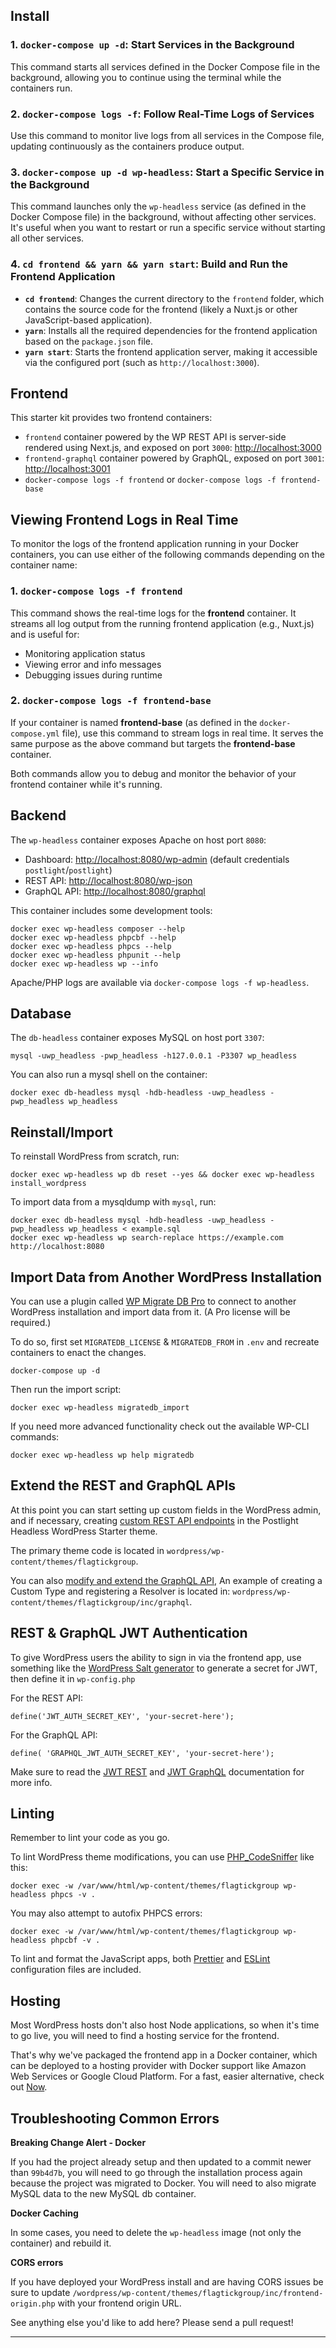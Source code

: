 ## Install

### 1. **`docker-compose up -d`: Start Services in the Background**
This command starts all services defined in the Docker Compose file in the background, allowing you to continue using the terminal while the containers run.

### 2. **`docker-compose logs -f`: Follow Real-Time Logs of Services**
Use this command to monitor live logs from all services in the Compose file, updating continuously as the containers produce output.

### 3. **`docker-compose up -d wp-headless`: Start a Specific Service in the Background**
This command launches only the `wp-headless` service (as defined in the Docker Compose file) in the background, without affecting other services. It's useful when you want to restart or run a specific service without starting all other services.

### 4. **`cd frontend && yarn && yarn start`: Build and Run the Frontend Application**
- **`cd frontend`**: Changes the current directory to the `frontend` folder, which contains the source code for the frontend (likely a Nuxt.js or other JavaScript-based application).
- **`yarn`**: Installs all the required dependencies for the frontend application based on the `package.json` file.
- **`yarn start`**: Starts the frontend application server, making it accessible via the configured port (such as `http://localhost:3000`).

## Frontend

This starter kit provides two frontend containers:

- `frontend` container powered by the WP REST API is server-side rendered using Next.js, and exposed on port `3000`: [http://localhost:3000](http://localhost:3000)
- `frontend-graphql` container powered by GraphQL, exposed on port `3001`: [http://localhost:3001](http://localhost:3001)
- `docker-compose logs -f frontend` or `docker-compose logs -f frontend-base`

## Viewing Frontend Logs in Real Time

To monitor the logs of the frontend application running in your Docker containers, you can use either of the following commands depending on the container name:

### 1. `docker-compose logs -f frontend`
This command shows the real-time logs for the **frontend** container. It streams all log output from the running frontend application (e.g., Nuxt.js) and is useful for:

- Monitoring application status
- Viewing error and info messages
- Debugging issues during runtime

### 2. `docker-compose logs -f frontend-base`
If your container is named **frontend-base** (as defined in the `docker-compose.yml` file), use this command to stream logs in real time. It serves the same purpose as the above command but targets the **frontend-base** container.

Both commands allow you to debug and monitor the behavior of your frontend container while it's running.

## Backend

The `wp-headless` container exposes Apache on host port `8080`:

- Dashboard: [http://localhost:8080/wp-admin](http://localhost:8080/wp-admin) (default credentials `postlight`/`postlight`)
- REST API: [http://localhost:8080/wp-json](http://localhost:8080/wp-json)
- GraphQL API: [http://localhost:8080/graphql](http://localhost:8080/graphql)

This container includes some development tools:

    docker exec wp-headless composer --help
    docker exec wp-headless phpcbf --help
    docker exec wp-headless phpcs --help
    docker exec wp-headless phpunit --help
    docker exec wp-headless wp --info

Apache/PHP logs are available via `docker-compose logs -f wp-headless`.

## Database

The `db-headless` container exposes MySQL on host port `3307`:

    mysql -uwp_headless -pwp_headless -h127.0.0.1 -P3307 wp_headless

You can also run a mysql shell on the container:

    docker exec db-headless mysql -hdb-headless -uwp_headless -pwp_headless wp_headless

## Reinstall/Import

To reinstall WordPress from scratch, run:

    docker exec wp-headless wp db reset --yes && docker exec wp-headless install_wordpress

To import data from a mysqldump with `mysql`, run:

    docker exec db-headless mysql -hdb-headless -uwp_headless -pwp_headless wp_headless < example.sql
    docker exec wp-headless wp search-replace https://example.com http://localhost:8080

## Import Data from Another WordPress Installation

You can use a plugin called [WP Migrate DB Pro](https://deliciousbrains.com/wp-migrate-db-pro/) to connect to another WordPress installation and import data from it. (A Pro license will be required.)

To do so, first set `MIGRATEDB_LICENSE` & `MIGRATEDB_FROM` in `.env` and recreate containers to enact the changes.

    docker-compose up -d

Then run the import script:

    docker exec wp-headless migratedb_import

If you need more advanced functionality check out the available WP-CLI commands:

    docker exec wp-headless wp help migratedb

## Extend the REST and GraphQL APIs

At this point you can start setting up custom fields in the WordPress admin, and if necessary, creating [custom REST API endpoints](https://developer.wordpress.org/rest-api/extending-the-rest-api/adding-custom-endpoints/) in the Postlight Headless WordPress Starter theme.

The primary theme code is located in `wordpress/wp-content/themes/flagtickgroup`.

You can also [modify and extend the GraphQL API](https://wpgraphql.com/docs/getting-started/about), An example of creating a Custom Type and registering a Resolver is located in: `wordpress/wp-content/themes/flagtickgroup/inc/graphql`.

## REST & GraphQL JWT Authentication

To give WordPress users the ability to sign in via the frontend app, use something like the [WordPress Salt generator](https://api.wordpress.org/secret-key/1.1/salt/) to generate a secret for JWT, then define it in `wp-config.php`

For the REST API:

    define('JWT_AUTH_SECRET_KEY', 'your-secret-here');

For the GraphQL API:

    define( 'GRAPHQL_JWT_AUTH_SECRET_KEY', 'your-secret-here');

Make sure to read the [JWT REST](https://github.com/Tmeister/wp-api-jwt-auth) and [JWT GraphQL](https://github.com/wp-graphql/wp-graphql-jwt-authentication) documentation for more info.

## Linting

Remember to lint your code as you go.

To lint WordPress theme modifications, you can use [PHP_CodeSniffer](https://github.com/squizlabs/PHP_CodeSniffer) like this:

    docker exec -w /var/www/html/wp-content/themes/flagtickgroup wp-headless phpcs -v .

You may also attempt to autofix PHPCS errors:

    docker exec -w /var/www/html/wp-content/themes/flagtickgroup wp-headless phpcbf -v .

To lint and format the JavaScript apps, both [Prettier](https://prettier.io/) and [ESLint](https://eslint.org/) configuration files are included.

## Hosting

Most WordPress hosts don't also host Node applications, so when it's time to go live, you will need to find a hosting service for the frontend.

That's why we've packaged the frontend app in a Docker container, which can be deployed to a hosting provider with Docker support like Amazon Web Services or Google Cloud Platform. For a fast, easier alternative, check out [Now](https://zeit.co/now).

## Troubleshooting Common Errors

**Breaking Change Alert - Docker**

If you had the project already setup and then updated to a commit newer than `99b4d7b`, you will need to go through the installation process again because the project was migrated to Docker.
You will need to also migrate MySQL data to the new MySQL db container.

**Docker Caching**

In some cases, you need to delete the `wp-headless` image (not only the container) and rebuild it.

**CORS errors**

If you have deployed your WordPress install and are having CORS issues be sure to update `/wordpress/wp-content/themes/flagtickgroup/inc/frontend-origin.php` with your frontend origin URL.

See anything else you'd like to add here? Please send a pull request!

---
